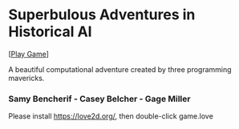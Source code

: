 # Superbulous Adventures in Historical AI

[[Play Game](https://pages.github.ncsu.edu/sbenche2/csc333-lua-game/)]

A beautiful computational adventure created by three programming mavericks.

### Samy Bencherif - Casey Belcher - Gage Miller

Please install https://love2d.org/, then double-click game.love
